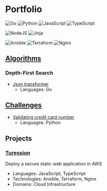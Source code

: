 # Portfolio
![Go](https://img.shields.io/badge/go-%2300ADD8.svg?style=for-the-badge&logo=go&logoColor=white) ![Python](https://img.shields.io/badge/python-3670A0?style=for-the-badge&logo=python&logoColor=ffdd54) ![JavaScript](https://img.shields.io/badge/javascript-%23323330.svg?style=for-the-badge&logo=javascript&logoColor=%23F7DF1E) ![TypeScript](https://img.shields.io/badge/typescript-%23007ACC.svg?style=for-the-badge&logo=typescript&logoColor=white)

![NodeJS](https://img.shields.io/badge/node.js-6DA55F?style=for-the-badge&logo=node.js&logoColor=white) ![Jinja](https://img.shields.io/badge/jinja-white.svg?style=for-the-badge&logo=jinja&logoColor=black)

![Ansible](https://img.shields.io/badge/ansible-%231A1918.svg?style=for-the-badge&logo=ansible&logoColor=white) ![Terraform](https://img.shields.io/badge/terraform-%235835CC.svg?style=for-the-badge&logo=terraform&logoColor=white) ![Nginx](https://img.shields.io/badge/nginx-%23009639.svg?style=for-the-badge&logo=nginx&logoColor=white) 

## [Algorithms](https://github.com/benguegan/algorithms/tree/main)

### Depth-First Search
  - [Json transformer](https://github.com/benguegan/algorithms/blob/main/depth-first-search/json-transformer/go/recursive/README.md) 
    - Languages: Go

## [Challenges](https://github.com/benguegan/challenges/tree/main)
- [Validating credit card number](https://github.com/benguegan/challenges/blob/main/validating-credit-card-number/python/validating-credit-card-number.py)
  - Languages: Python

## Projects

### [Turession](https://github.com/benguegan/turession)
Deploy a secure static web application in AWS 

  - Languages: JavaScript, TypeScript
  - Technologies: Ansible, Terraform, Nginx
  - Domains: Cloud Infrastructure
